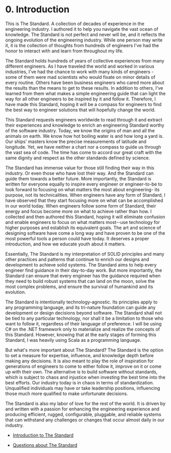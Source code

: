 # 0. Introduction

This is The Standard. A collection of decades of experience in the engineering industry. I authored it to help you navigate the vast ocean of knowledge. The Standard is not perfect and never will be, and it reflects the ongoing evolution of the engineering industry. While one person may write it, it is the collection of thoughts from hundreds of engineers I've had the honor to interact with and learn from throughout my life.

The Standard holds hundreds of years of collective experiences from many different engineers. As I have traveled the world and worked in various industries, I've had the chance to work with many kinds of engineers - some of them were mad scientists who would fixate on minor details of every routine. Others have been business engineers who cared more about the results than the means to get to these results. In addition to others, I've learned from them what makes a simple engineering guide that can light the way for all other engineers to be inspired by it and follow it. Therefore, I have made this Standard, hoping it will be a compass for engineers to find the best way to engineer solutions that will hopefully change the world.

This Standard requests engineers worldwide to read through it and extract their experiences and knowledge to enrich an engineering Standard worthy of the software industry. Today, we know the origins of man and all the animals on earth. We know how hot boiling water is and how long a yard is. Our ships' masters know the precise measurements of latitude and longitude. Yet, we have neither a chart nor a compass to guide us through the vast sea of code. The time has come to accord our great craft with the same dignity and respect as the other standards defined by science.

The Standard has immense value for those still finding their way in this industry. Or even those who have lost their way. And the Standard can guide them towards a better future. More importantly, the Standard is written for everyone equally to inspire every engineer or engineer-to-be to look forward to focusing on what matters the most about engineering- its purpose, not its technicalities. When engineers have any form of Standard, I have observed that they start focusing more on what can be accomplished in our world today. When engineers follow some form of Standard, their energy and focus become more on what to achieve rather than how. I collected and then authored this Standard, hoping it will eliminate confusion and enable engineers to focus on what matters most--use technology for higher purposes and establish its equivalent goals. The art and science of designing software have come a long way and have proven to be one of the most powerful tools a person could have today. It deserves a proper introduction, and how we educate youth about it matters.

Essentially, The Standard is my interpretation of SOLID principles and many other practices and patterns that continue to enrich our designs and development to achieve solid systems. The Standard aims to help every engineer find guidance in their day-to-day work. But more importantly, the Standard can ensure that every engineer has the guidance required when they need to build robust systems that can land on the moon, solve the most complex problems, and ensure the survival of humankind and its evolution.

The Standard is intentionally technology-agnostic. Its principles apply to any programming language, and its tri-nature foundation can guide any development or design decisions beyond software. The Standard shall not be tied to any particular technology, nor shall it be a limitation to those who want to follow it, regardless of their language of preference. I will be using C# on the .NET framework only to materialize and realize the concepts of this Standard. However, knowing that at the early stages of forming this Standard, I was heavily using Scala as a programming language.

But what's more important about The Standard? The Standard is the option to set a measure for expertise, influence, and knowledge depth before making any decisions. It is also meant to play the role of inspiration for generations of engineers to come to either follow it, improve on it or come up with their own. The alternative is to build software without standards, which is subject to chaos and injustice when investing the best time into the best efforts. Our industry today is in chaos in terms of standardization. Unqualified individuals may have or take leadership positions, influencing those much more qualified to make unfortunate decisions.

The Standard is also my labor of love for the rest of the world. It is driven by and written with a passion for enhancing the engineering experience and producing efficient, rugged, configurable, pluggable, and reliable systems that can withstand any challenges or changes that occur almost daily in our industry.

* [Introduction to The Standard](https://www.youtube.com/watch?v=8PveoymxCok)

* [Questions about The Standard](https://www.youtube.com/watch?v=Au7G_y4BkbY)
